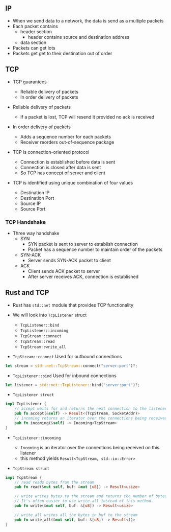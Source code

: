 ## IP

- When we send data to a network, the data is send as a multiple packets
- Each packet contains
  - header section
    - header contains source and destination address
  - data section
- Packets can get lots
- Packets get get to their destination out of order

## TCP

- TCP guarantees
  - Reliable delivery of packets
  - In order delivery of packets
- Reliable delivery of packets
  - If a packet is lost, TCP will resend it provided no ack is received
- In order delivery of packets

  - Adds a sequence number for each packets
  - Receiver reorders out-of-sequence package

- TCP is connection-oriented protocol

  - Connection is established before data is sent
  - Connection is closed after data is sent
  - So TCP has concept of server and client

- TCP is identified using unique combination of four values
  - Destination IP
  - Destination Port
  - Source IP
  - Source Port

### TCP Handshake

- Three way handshake
  - SYN
    - SYN packet is sent to server to establish connection
    - Packet has a sequence number to maintain order of the packets
  - SYN-ACK
    - Server sends SYN-ACK packet to client
  - ACK
    - Client sends ACK packet to server
    - After server receives ACK, connection is established

## Rust and TCP

- Rust has `std::net` module that provides TCP functionality
- We will look into `TcpListener` struct

  - `TcpListener::bind`
  - `TcpListener::incoming`
  - `TcpStream::connect`
  - `TcpStream::read`
  - `TcpStream::write_all`

- `TcpStream::connect` Used for outbound connections

```rust
let stream = std::net::TcpStream::connect("server:port")?;
```

- `TcpListener::bind` Used for inbound connections

```rust
let listener = std::net::TcpListener::bind("server:port")?;
```

- `TcpListener struct`

```rust
impl TcpListener {
    // accept waits for and returns the next connection to the listener
    pub fn accept(&self) -> Result<(TcpStream, SocketAddr)>
    // incoming returns an iterator over the connections being received on this listener
    pub fn incoming(&self) -> Incoming<TcpStream>
}
```

- `TcpListener::incoming`

  - `Incoming` is an iterator over the connections being received on this listener
  - this method yields `Result<TcpStream, std::io::Error>`

- `TcpStream struct`

```rust
impl TcpStream {
    // read reads bytes from the stream
    pub fn read(&mut self, buf: &mut [u8]) -> Result<usize>

    // write writes bytes to the stream and returns the number of bytes written.
    // It's often easier to use write_all instead of this method.
    pub fn write(&mut self, buf: &[u8]) -> Result<usize>

    // write_all writes all the bytes in buf to the stream
    pub fn write_all(&mut self, buf: &[u8]) -> Result<()>
}
```
